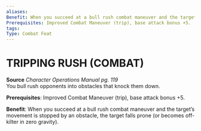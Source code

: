 ```yaml
---
aliases: 
Benefit: When you succeed at a bull rush combat maneuver and the target’s movement is stopped by an obstacle, the target falls prone (or becomes off-kilter in zero gravity).
Prerequisites: Improved Combat Maneuver (trip), base attack bonus +5.
tags: 
Type: Combat Feat
---
```

# TRIPPING RUSH (COMBAT)
**Source** _Character Operations Manual pg. 119_  
You bull rush opponents into obstacles that knock them down.

**Prerequisites**: Improved Combat Maneuver (trip), base attack bonus +5.

**Benefit**: When you succeed at a bull rush combat maneuver and the target’s movement is stopped by an obstacle, the target falls prone (or becomes off-kilter in zero gravity).

